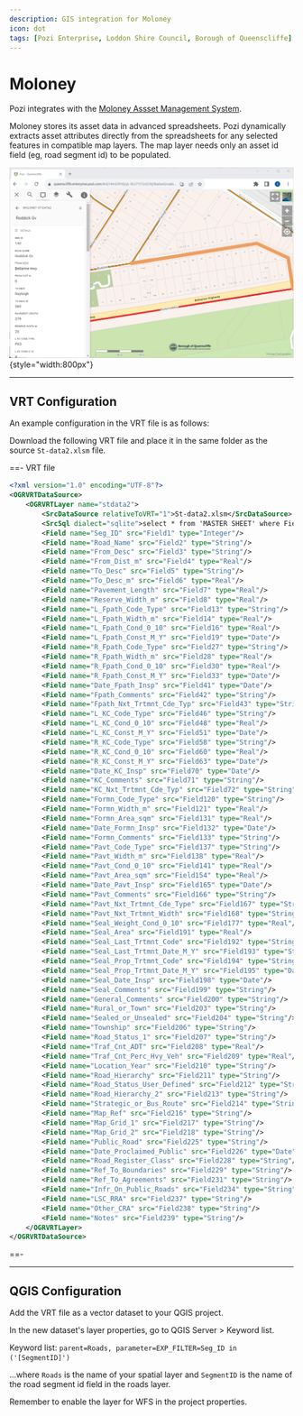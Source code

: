 ```yaml
---
description: GIS integration for Moloney
icon: dot
tags: [Pozi Enterprise, Loddon Shire Council, Borough of Queenscliffe]
---
```


# Moloney

Pozi integrates with the [Moloney Assset Management System](http://moloneys.com.au/).

Moloney stores its asset data in advanced spreadsheets. Pozi dynamically extracts asset attributes directly from the spreadsheets for any selected features in compatible map layers. The map layer needs only an asset id field (eg, road segment id) to be populated.

![Pozi displays the attributes of a selected road segment directly from the Moloney spreadsheet](img/moloney-feature-attributes.png){style="width:800px"}

---

## VRT Configuration

An example configuration in the VRT file is as follows:

Download the following VRT file and place it in the same folder as the source `St-data2.xlsm` file.

==- VRT file

```xml St-data2.vrt
<?xml version="1.0" encoding="UTF-8"?>
<OGRVRTDataSource>
    <OGRVRTLayer name="stdata2">
        <SrcDataSource relativeToVRT="1">St-data2.xlsm</SrcDataSource>
        <SrcSql dialect="sqlite">select * from 'MASTER SHEET' where Field1 != '' limit 10000 offset 21</SrcSql>
        <Field name="Seg_ID" src="Field1" type="Integer"/>
        <Field name="Road_Name" src="Field2" type="String"/>
        <Field name="From_Desc" src="Field3" type="String"/>
        <Field name="From_Dist_m" src="Field4" type="Real"/>
        <Field name="To_Desc" src="Field5" type="String"/>
        <Field name="To_Desc_m" src="Field6" type="Real"/>
        <Field name="Pavement_Length" src="Field7" type="Real"/>
        <Field name="Reserve_Width_m" src="Field8" type="Real"/>
        <Field name="L_Fpath_Code_Type" src="Field13" type="String"/>
        <Field name="L_Fpath_Width_m" src="Field14" type="Real"/>
        <Field name="L_Fpath_Cond_0_10" src="Field16" type="Real"/>
        <Field name="L_Fpath_Const_M_Y" src="Field19" type="Date"/>
        <Field name="R_Fpath_Code_Type" src="Field27" type="String"/>
        <Field name="R_Fpath_Width_m" src="Field28" type="Real"/>
        <Field name="R_Fpath_Cond_0_10" src="Field30" type="Real"/>
        <Field name="R_Fpath_Const_M_Y" src="Field33" type="Date"/>
        <Field name="Date_Fpath_Insp" src="Field41" type="Date"/>
        <Field name="Fpath_Comments" src="Field42" type="String"/>
        <Field name="Fpath_Nxt_Trtmnt_Cde_Typ" src="Field43" type="String"/>
        <Field name="L_KC_Code_Type" src="Field46" type="String"/>
        <Field name="L_KC_Cond_0_10" src="Field48" type="Real"/>
        <Field name="L_KC_Const_M_Y" src="Field51" type="Date"/>
        <Field name="R_KC_Code_Type" src="Field58" type="String"/>
        <Field name="R_KC_Cond_0_10" src="Field60" type="Real"/>
        <Field name="R_KC_Const_M_Y" src="Field63" type="Date"/>
        <Field name="Date_KC_Insp" src="Field70" type="Date"/>
        <Field name="KC_Comments" src="Field71" type="String"/>
        <Field name="KC_Nxt_Trtmnt_Cde_Typ" src="Field72" type="String"/>
        <Field name="Formn_Code_Type" src="Field120" type="String"/>
        <Field name="Formn_Width_m" src="Field121" type="Real"/>
        <Field name="Formn_Area_sqm" src="Field131" type="Real"/>
        <Field name="Date_Formn_Insp" src="Field132" type="Date"/>
        <Field name="Formn_Comments" src="Field133" type="String"/>
        <Field name="Pavt_Code_Type" src="Field137" type="String"/>
        <Field name="Pavt_Width_m" src="Field138" type="Real"/>
        <Field name="Pavt_Cond_0_10" src="Field141" type="Real"/>
        <Field name="Pavt_Area_sqm" src="Field154" type="Real"/>
        <Field name="Date_Pavt_Insp" src="Field165" type="Date"/>
        <Field name="Pavt_Comments" src="Field166" type="String"/>
        <Field name="Pavt_Nxt_Trtmnt_Cde_Type" src="Field167" type="String"/>
        <Field name="Pavt_Nxt_Trtmnt_Width" src="Field168" type="String"/>
        <Field name="Seal_Weight_Cond_0_10" src="Field177" type="Real"/>
        <Field name="Seal_Area" src="Field191" type="Real"/>
        <Field name="Seal_Last_Trtmnt_Code" src="Field192" type="String"/>
        <Field name="Seal_Last_Trtmnt_Date_M_Y" src="Field193" type="String"/>
        <Field name="Seal_Prop_Trtmnt_Code" src="Field194" type="String"/>
        <Field name="Seal_Prop_Trtmnt_Date_M_Y" src="Field195" type="Date"/>
        <Field name="Seal_Date_Insp" src="Field198" type="Date"/>
        <Field name="Seal_Comments" src="Field199" type="String"/>
        <Field name="General_Comments" src="Field200" type="String"/>
        <Field name="Rural_or_Town" src="Field203" type="String"/>
        <Field name="Sealed_or_Unsealed" src="Field204" type="String"/>
        <Field name="Township" src="Field206" type="String"/>
        <Field name="Road_Status_1" src="Field207" type="String"/>
        <Field name="Traf_Cnt_ADT" src="Field208" type="Real"/>
        <Field name="Traf_Cnt_Perc_Hvy_Veh" src="Field209" type="Real"/>
        <Field name="Location_Year" src="Field210" type="String"/>
        <Field name="Road_Hierarchy" src="Field211" type="String"/>
        <Field name="Road_Status_User_Defined" src="Field212" type="String"/>
        <Field name="Road_Hierarchy_2" src="Field213" type="String"/>
        <Field name="Strategic_or_Bus_Route" src="Field214" type="String"/>
        <Field name="Map_Ref" src="Field216" type="String"/>
        <Field name="Map_Grid_1" src="Field217" type="String"/>
        <Field name="Map_Grid_2" src="Field218" type="String"/>
        <Field name="Public_Road" src="Field225" type="String"/>
        <Field name="Date_Proclaimed_Public" src="Field226" type="Date"/>
        <Field name="Road_Register_Class" src="Field228" type="String"/>
        <Field name="Ref_To_Boundaries" src="Field229" type="String"/>
        <Field name="Ref_To_Agreements" src="Field231" type="String"/>
        <Field name="Infr_On_Public_Roads" src="Field234" type="String"/>
        <Field name="LSC_RRA" src="Field237" type="String"/>
        <Field name="Other_CRA" src="Field238" type="String"/>
        <Field name="Notes" src="Field239" type="String"/>
    </OGRVRTLayer>
</OGRVRTDataSource>
```

==-

---

## QGIS Configuration

Add the VRT file as a vector dataset to your QGIS project.

In the new dataset's layer properties, go to QGIS Server > Keyword list.

Keyword list: `parent=Roads, parameter=EXP_FILTER=Seg_ID in ('[SegmentID]')`

...where `Roads` is the name of your spatial layer and `SegmentID` is the name of the road segment id field in the roads layer.

Remember to enable the layer for WFS in the project properties.
